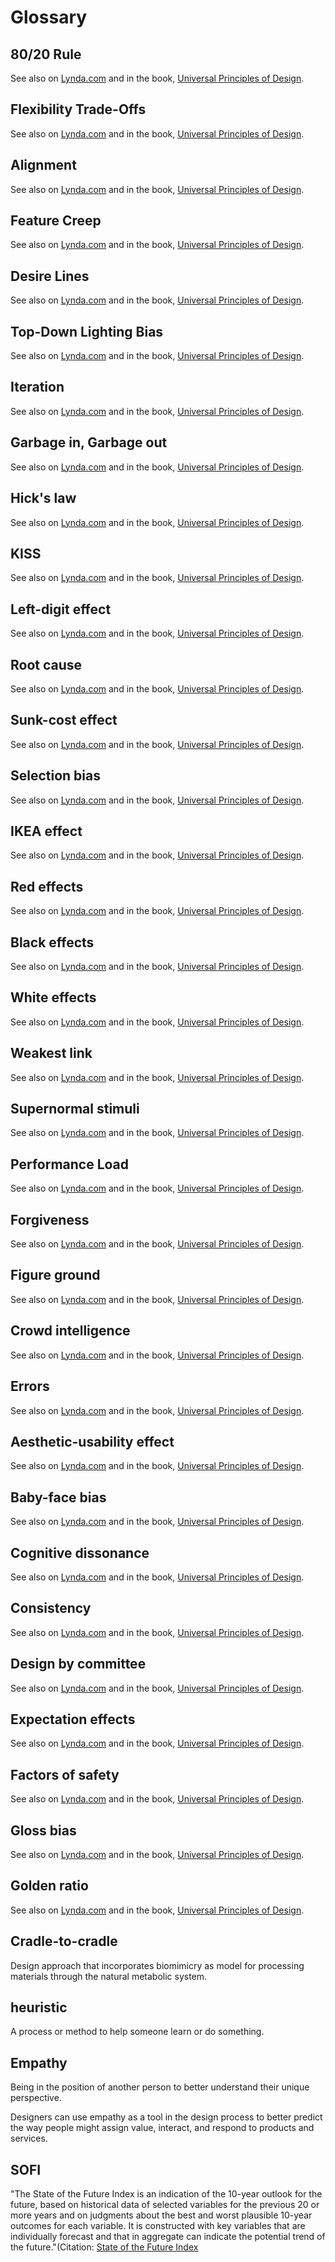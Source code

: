 # Glossary


## 80/20 Rule

See also on [Lynda.com](http://www.lynda.com/Higher-Education-tutorials/Universal-Principles-Design/193717-2.html) and in the book, [Universal Principles of Design](https://www.amazon.com/Universal-Principles-Design-Revised-Updated/dp/1592535879).

## Flexibility Trade-Offs

See also on [Lynda.com](http://www.lynda.com/Higher-Education-tutorials/Universal-Principles-Design/193717-2.html) and in the book, [Universal Principles of Design](https://www.amazon.com/Universal-Principles-Design-Revised-Updated/dp/1592535879).

## Alignment

See also on [Lynda.com](http://www.lynda.com/Higher-Education-tutorials/Universal-Principles-Design/193717-2.html) and in the book, [Universal Principles of Design](https://www.amazon.com/Universal-Principles-Design-Revised-Updated/dp/1592535879).


## Feature Creep

See also on [Lynda.com](http://www.lynda.com/Higher-Education-tutorials/Universal-Principles-Design/193717-2.html) and in the book, [Universal Principles of Design](https://www.amazon.com/Universal-Principles-Design-Revised-Updated/dp/1592535879).

## Desire Lines

See also on [Lynda.com](http://www.lynda.com/Higher-Education-tutorials/Universal-Principles-Design/193717-2.html) and in the book, [Universal Principles of Design](https://www.amazon.com/Universal-Principles-Design-Revised-Updated/dp/1592535879).

## Top-Down Lighting Bias

See also on [Lynda.com](http://www.lynda.com/Higher-Education-tutorials/Universal-Principles-Design/193717-2.html) and in the book, [Universal Principles of Design](https://www.amazon.com/Universal-Principles-Design-Revised-Updated/dp/1592535879).

## Iteration

See also on [Lynda.com](http://www.lynda.com/Higher-Education-tutorials/Universal-Principles-Design/193717-2.html) and in the book, [Universal Principles of Design](https://www.amazon.com/Universal-Principles-Design-Revised-Updated/dp/1592535879).

## Garbage in, Garbage out

See also on [Lynda.com](http://www.lynda.com/Higher-Education-tutorials/Universal-Principles-Design/193717-2.html) and in the book, [Universal Principles of Design](https://www.amazon.com/Universal-Principles-Design-Revised-Updated/dp/1592535879).

## Hick's law

See also on [Lynda.com](http://www.lynda.com/Higher-Education-tutorials/Universal-Principles-Design/193717-2.html) and in the book, [Universal Principles of Design](https://www.amazon.com/Universal-Principles-Design-Revised-Updated/dp/1592535879).

## KISS

See also on [Lynda.com](http://www.lynda.com/Higher-Education-tutorials/Universal-Principles-Design/193717-2.html) and in the book, [Universal Principles of Design](https://www.amazon.com/Universal-Principles-Design-Revised-Updated/dp/1592535879).

## Left-digit effect

See also on [Lynda.com](http://www.lynda.com/Higher-Education-tutorials/Universal-Principles-Design/193717-2.html) and in the book, [Universal Principles of Design](https://www.amazon.com/Universal-Principles-Design-Revised-Updated/dp/1592535879).

## Root cause

See also on [Lynda.com](http://www.lynda.com/Higher-Education-tutorials/Universal-Principles-Design/193717-2.html) and in the book, [Universal Principles of Design](https://www.amazon.com/Universal-Principles-Design-Revised-Updated/dp/1592535879).

## Sunk-cost effect

See also on [Lynda.com](http://www.lynda.com/Higher-Education-tutorials/Universal-Principles-Design/193717-2.html) and in the book, [Universal Principles of Design](https://www.amazon.com/Universal-Principles-Design-Revised-Updated/dp/1592535879).

## Selection bias

See also on [Lynda.com](http://www.lynda.com/Higher-Education-tutorials/Universal-Principles-Design/193717-2.html) and in the book, [Universal Principles of Design](https://www.amazon.com/Universal-Principles-Design-Revised-Updated/dp/1592535879).

## IKEA effect

See also on [Lynda.com](http://www.lynda.com/Higher-Education-tutorials/Universal-Principles-Design/193717-2.html) and in the book, [Universal Principles of Design](https://www.amazon.com/Universal-Principles-Design-Revised-Updated/dp/1592535879).

## Red effects

See also on [Lynda.com](http://www.lynda.com/Higher-Education-tutorials/Universal-Principles-Design/193717-2.html) and in the book, [Universal Principles of Design](https://www.amazon.com/Universal-Principles-Design-Revised-Updated/dp/1592535879).

## Black effects

See also on [Lynda.com](http://www.lynda.com/Higher-Education-tutorials/Universal-Principles-Design/193717-2.html) and in the book, [Universal Principles of Design](https://www.amazon.com/Universal-Principles-Design-Revised-Updated/dp/1592535879).

## White effects

See also on [Lynda.com](http://www.lynda.com/Higher-Education-tutorials/Universal-Principles-Design/193717-2.html) and in the book, [Universal Principles of Design](https://www.amazon.com/Universal-Principles-Design-Revised-Updated/dp/1592535879).

## Weakest link

See also on [Lynda.com](http://www.lynda.com/Higher-Education-tutorials/Universal-Principles-Design/193717-2.html) and in the book, [Universal Principles of Design](https://www.amazon.com/Universal-Principles-Design-Revised-Updated/dp/1592535879).

## Supernormal stimuli

See also on [Lynda.com](http://www.lynda.com/Higher-Education-tutorials/Universal-Principles-Design/193717-2.html) and in the book, [Universal Principles of Design](https://www.amazon.com/Universal-Principles-Design-Revised-Updated/dp/1592535879).

## Performance Load

See also on [Lynda.com](http://www.lynda.com/Higher-Education-tutorials/Universal-Principles-Design/193717-2.html) and in the book, [Universal Principles of Design](https://www.amazon.com/Universal-Principles-Design-Revised-Updated/dp/1592535879).

## Forgiveness

See also on [Lynda.com](http://www.lynda.com/Higher-Education-tutorials/Universal-Principles-Design/193717-2.html) and in the book, [Universal Principles of Design](https://www.amazon.com/Universal-Principles-Design-Revised-Updated/dp/1592535879).

## Figure ground

See also on [Lynda.com](http://www.lynda.com/Higher-Education-tutorials/Universal-Principles-Design/193717-2.html) and in the book, [Universal Principles of Design](https://www.amazon.com/Universal-Principles-Design-Revised-Updated/dp/1592535879).

## Crowd intelligence

See also on [Lynda.com](http://www.lynda.com/Higher-Education-tutorials/Universal-Principles-Design/193717-2.html) and in the book, [Universal Principles of Design](https://www.amazon.com/Universal-Principles-Design-Revised-Updated/dp/1592535879).

## Errors

See also on [Lynda.com](http://www.lynda.com/Higher-Education-tutorials/Universal-Principles-Design/193717-2.html) and in the book, [Universal Principles of Design](https://www.amazon.com/Universal-Principles-Design-Revised-Updated/dp/1592535879).

## Aesthetic-usability effect

See also on [Lynda.com](http://www.lynda.com/Higher-Education-tutorials/Universal-Principles-Design/193717-2.html) and in the book, [Universal Principles of Design](https://www.amazon.com/Universal-Principles-Design-Revised-Updated/dp/1592535879).

## Baby-face bias

See also on [Lynda.com](http://www.lynda.com/Higher-Education-tutorials/Universal-Principles-Design/193717-2.html) and in the book, [Universal Principles of Design](https://www.amazon.com/Universal-Principles-Design-Revised-Updated/dp/1592535879).

## Cognitive dissonance

See also on [Lynda.com](http://www.lynda.com/Higher-Education-tutorials/Universal-Principles-Design/193717-2.html) and in the book, [Universal Principles of Design](https://www.amazon.com/Universal-Principles-Design-Revised-Updated/dp/1592535879).

## Consistency

See also on [Lynda.com](http://www.lynda.com/Higher-Education-tutorials/Universal-Principles-Design/193717-2.html) and in the book, [Universal Principles of Design](https://www.amazon.com/Universal-Principles-Design-Revised-Updated/dp/1592535879).

## Design by committee

See also on [Lynda.com](http://www.lynda.com/Higher-Education-tutorials/Universal-Principles-Design/193717-2.html) and in the book, [Universal Principles of Design](https://www.amazon.com/Universal-Principles-Design-Revised-Updated/dp/1592535879).

## Expectation effects

See also on [Lynda.com](http://www.lynda.com/Higher-Education-tutorials/Universal-Principles-Design/193717-2.html) and in the book, [Universal Principles of Design](https://www.amazon.com/Universal-Principles-Design-Revised-Updated/dp/1592535879).

## Factors of safety

See also on [Lynda.com](http://www.lynda.com/Higher-Education-tutorials/Universal-Principles-Design/193717-2.html) and in the book, [Universal Principles of Design](https://www.amazon.com/Universal-Principles-Design-Revised-Updated/dp/1592535879).

## Gloss bias

See also on [Lynda.com](http://www.lynda.com/Higher-Education-tutorials/Universal-Principles-Design/193717-2.html) and in the book, [Universal Principles of Design](https://www.amazon.com/Universal-Principles-Design-Revised-Updated/dp/1592535879).

## Golden ratio

See also on [Lynda.com](http://www.lynda.com/Higher-Education-tutorials/Universal-Principles-Design/193717-2.html) and in the book, [Universal Principles of Design](https://www.amazon.com/Universal-Principles-Design-Revised-Updated/dp/1592535879).

## Cradle-to-cradle

Design approach that incorporates biomimicry as model for processing materials through the natural metabolic system.

## heuristic

 A process or method to help someone learn or do something.

## Empathy

Being in the position of another person to better understand their unique perspective.

Designers can use empathy as a tool in the design process to better predict the way people might assign value, interact, and respond to products and services.

## SOFI

"The State of the Future Index is an indication of the 10-year outlook for the future, based on historical data of selected variables for the previous 20 or more years and on judgments about the best and worst plausible 10-year outcomes for each variable. It is constructed with key variables that are individually forecast and that in aggregate can indicate the potential trend of the future."(Citation: [State of the Future Index](http://www.millennium-project.org/millennium/SOFI.html)